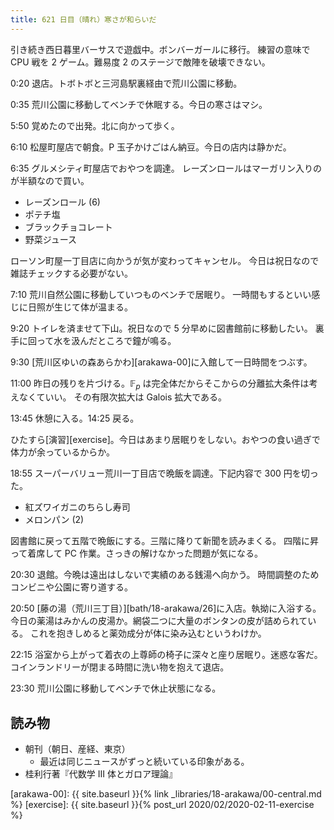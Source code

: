 ```yaml
---
title: 621 日目（晴れ）寒さが和らいだ
---
```


引き続き西日暮里バーサスで遊戯中。ボンバーガールに移行。
練習の意味で CPU 戦を 2 ゲーム。難易度 2 のステージで敵陣を破壊できない。

0:20 退店。トボトボと三河島駅裏経由で荒川公園に移動。

0:35 荒川公園に移動してベンチで休眠する。今日の寒さはマシ。

5:50 覚めたので出発。北に向かって歩く。

6:10 松屋町屋店で朝食。P 玉子かけごはん納豆。今日の店内は静かだ。

6:35 グルメシティ町屋店でおやつを調達。
レーズンロールはマーガリン入りのが半額なので買い。

* レーズンロール (6)
* ポテチ塩
* ブラックチョコレート
* 野菜ジュース

ローソン町屋一丁目店に向かうが気が変わってキャンセル。
今日は祝日なので雑誌チェックする必要がない。

7:10 荒川自然公園に移動していつものベンチで居眠り。
一時間もするといい感じに日照が生じて体が温まる。

9:20 トイレを済ませて下山。祝日なので 5 分早めに図書館前に移動したい。
裏手に回って水を汲んだところで鐘が鳴る。

9:30 [荒川区ゆいの森あらかわ][arakawa-00]に入館して一日時間をつぶす。

11:00 昨日の残りを片づける。$\mathbb F_p$ は完全体だからそこからの分離拡大条件は考えなくていい。
その有限次拡大は Galois 拡大である。

13:45 休憩に入る。14:25 戻る。

ひたすら[演習][exercise]。今日はあまり居眠りをしない。おやつの食い過ぎで体力が余っているからか。

18:55 スーパーバリュー荒川一丁目店で晩飯を調達。下記内容で 300 円を切った。

* 紅ズワイガニのちらし寿司
* メロンパン (2)

図書館に戻って五階で晩飯にする。三階に降りて新聞を読みまくる。
四階に昇って着席して PC 作業。さっきの解けなかった問題が気になる。

20:30 退館。今晩は遠出はしないで実績のある銭湯へ向かう。
時間調整のためコンビニや公園に寄り道する。

20:50 [藤の湯（荒川三丁目）][bath/18-arakawa/26]に入店。執拗に入浴する。
今日の薬湯はみかんの皮湯か。網袋二つに大量のボンタンの皮が詰められている。
これを抱きしめると薬効成分が体に染み込むというわけか。

22:15 浴室から上がって着衣の上尊師の椅子に深々と座り居眠り。迷惑な客だ。
コインランドリーが閉まる時間に洗い物を抱えて退店。

23:30 荒川公園に移動してベンチで休止状態になる。

## 読み物

* 朝刊（朝日、産経、東京）
  * 最近は同じニュースがずっと続いている印象がある。
* 桂利行著『代数学 III 体とガロア理論』

[arakawa-00]: {{ site.baseurl }}{% link _libraries/18-arakawa/00-central.md %}
[exercise]: {{ site.baseurl }}{% post_url 2020/02/2020-02-11-exercise %}
